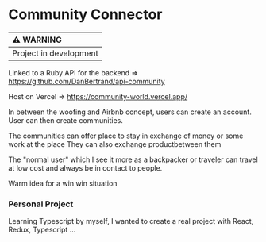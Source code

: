 # Community Connector


| :warning: WARNING          |
|:---------------------------|
| Project in development     |

Linked to a Ruby API for the backend => https://github.com/DanBertrand/api-community

Host on Vercel => https://community-world.vercel.app/

In between the woofing and Airbnb concept, users can create an account.
User can then create communities.

The communities can offer place to stay in exchange of money or some work at the place
They can also exchange productbetween them

The "normal user" which I see it more as a backpacker or traveler can travel at low cost and always be in contact to people.

Warm idea for a win win situation


### Personal Project

Learning Typescript by myself, I wanted to create a real project with React, Redux, Typescript ...
